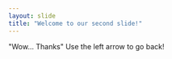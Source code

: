 ```yaml
---
layout: slide
title: "Welcome to our second slide!"
---
```

"Wow... Thanks"
Use the left arrow to go back!
